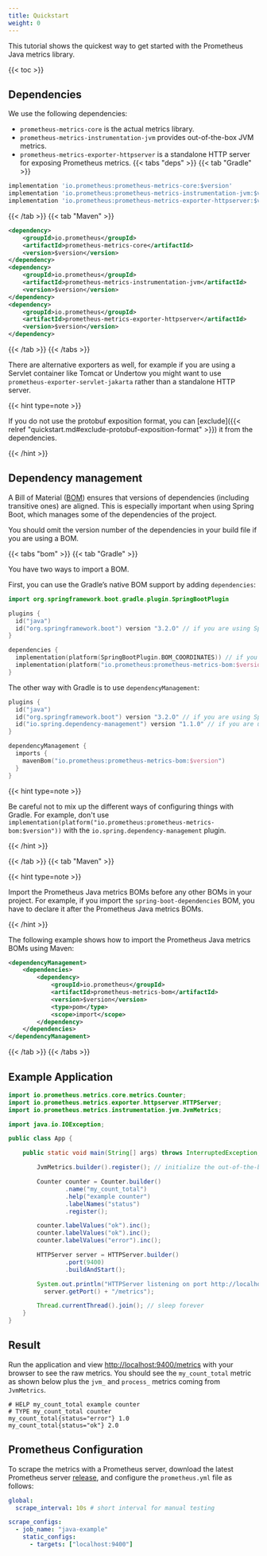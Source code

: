 ```yaml
---
title: Quickstart
weight: 0
---
```


This tutorial shows the quickest way to get started with the Prometheus Java metrics library.

{{< toc >}}

## Dependencies

We use the following dependencies:

- `prometheus-metrics-core` is the actual metrics library.
- `prometheus-metrics-instrumentation-jvm` provides out-of-the-box JVM metrics.
- `prometheus-metrics-exporter-httpserver` is a standalone HTTP server for exposing Prometheus
  metrics.
  {{< tabs "deps" >}}
  {{< tab "Gradle" >}}

```groovy
implementation 'io.prometheus:prometheus-metrics-core:$version'
implementation 'io.prometheus:prometheus-metrics-instrumentation-jvm:$version'
implementation 'io.prometheus:prometheus-metrics-exporter-httpserver:$version'
```

{{< /tab >}}
{{< tab "Maven" >}}

```xml
<dependency>
    <groupId>io.prometheus</groupId>
    <artifactId>prometheus-metrics-core</artifactId>
    <version>$version</version>
</dependency>
<dependency>
    <groupId>io.prometheus</groupId>
    <artifactId>prometheus-metrics-instrumentation-jvm</artifactId>
    <version>$version</version>
</dependency>
<dependency>
    <groupId>io.prometheus</groupId>
    <artifactId>prometheus-metrics-exporter-httpserver</artifactId>
    <version>$version</version>
</dependency>
```

{{< /tab >}}
{{< /tabs >}}

There are alternative exporters as well, for example if you are using a Servlet container like
Tomcat or Undertow you might want to use `prometheus-exporter-servlet-jakarta` rather than a
standalone HTTP server.

{{< hint type=note >}}

If you do not use the protobuf exposition format, you can
[exclude]({{< relref "quickstart.md#exclude-protobuf-exposition-format" >}})
it from the dependencies.

{{< /hint >}}

## Dependency management

A Bill of Material
([BOM](https://maven.apache.org/guides/introduction/introduction-to-dependency-mechanism.html#bill-of-materials-bom-poms)) <!-- editorconfig-checker-disable-line -->
ensures that versions of dependencies (including transitive ones) are aligned.
This is especially important when using Spring Boot, which manages some of the dependencies of the
project.

You should omit the version number of the dependencies in your build file if you are using a BOM.

{{< tabs "bom" >}}
{{< tab "Gradle" >}}

You have two ways to import a BOM.

First, you can use the Gradle’s native BOM support by adding `dependencies`:

```kotlin
import org.springframework.boot.gradle.plugin.SpringBootPlugin

plugins {
  id("java")
  id("org.springframework.boot") version "3.2.O" // if you are using Spring Boot
}

dependencies {
  implementation(platform(SpringBootPlugin.BOM_COORDINATES)) // if you are using Spring Boot
  implementation(platform("io.prometheus:prometheus-metrics-bom:$version"))
}
```

The other way with Gradle is to use `dependencyManagement`:

```kotlin
plugins {
  id("java")
  id("org.springframework.boot") version "3.2.O" // if you are using Spring Boot
  id("io.spring.dependency-management") version "1.1.0" // if you are using Spring Boot
}

dependencyManagement {
  imports {
    mavenBom("io.prometheus:prometheus-metrics-bom:$version")
  }
}
```

{{< hint type=note >}}

Be careful not to mix up the different ways of configuring things with Gradle.
For example, don't use
`implementation(platform("io.prometheus:prometheus-metrics-bom:$version"))`
with the `io.spring.dependency-management` plugin.

{{< /hint >}}

{{< /tab >}}
{{< tab "Maven" >}}

{{< hint type=note >}}

Import the Prometheus Java metrics BOMs before any other BOMs in your
project. For example, if you import the `spring-boot-dependencies` BOM, you have
to declare it after the Prometheus Java metrics BOMs.

{{< /hint >}}

The following example shows how to import the Prometheus Java metrics BOMs using Maven:

```xml
<dependencyManagement>
    <dependencies>
        <dependency>
            <groupId>io.prometheus</groupId>
            <artifactId>prometheus-metrics-bom</artifactId>
            <version>$version</version>
            <type>pom</type>
            <scope>import</scope>
        </dependency>
    </dependencies>
</dependencyManagement>
```

{{< /tab >}}
{{< /tabs >}}

## Example Application

```java
import io.prometheus.metrics.core.metrics.Counter;
import io.prometheus.metrics.exporter.httpserver.HTTPServer;
import io.prometheus.metrics.instrumentation.jvm.JvmMetrics;

import java.io.IOException;

public class App {

    public static void main(String[] args) throws InterruptedException, IOException {

        JvmMetrics.builder().register(); // initialize the out-of-the-box JVM metrics

        Counter counter = Counter.builder()
                .name("my_count_total")
                .help("example counter")
                .labelNames("status")
                .register();

        counter.labelValues("ok").inc();
        counter.labelValues("ok").inc();
        counter.labelValues("error").inc();

        HTTPServer server = HTTPServer.builder()
                .port(9400)
                .buildAndStart();

        System.out.println("HTTPServer listening on port http://localhost:" + 
          server.getPort() + "/metrics");

        Thread.currentThread().join(); // sleep forever
    }
}
```

## Result

Run the application and view [http://localhost:9400/metrics](http://localhost:9400/metrics) with
your browser to see the raw metrics. You should see the `my_count_total` metric as shown below plus
the `jvm_` and `process_` metrics coming from `JvmMetrics`.

```text
# HELP my_count_total example counter
# TYPE my_count_total counter
my_count_total{status="error"} 1.0
my_count_total{status="ok"} 2.0
```

## Prometheus Configuration

To scrape the metrics with a Prometheus server, download the latest Prometheus
server [release](https://github.com/prometheus/prometheus/releases), and configure the
`prometheus.yml` file as follows:

```yaml
global:
  scrape_interval: 10s # short interval for manual testing

scrape_configs:
  - job_name: "java-example"
    static_configs:
      - targets: ["localhost:9400"]
```
